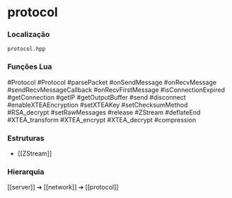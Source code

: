 # protocol

### Localização
`protocol.hpp`

### Funções Lua
#Protocol
#Protocol
#parsePacket
#onSendMessage
#onRecvMessage
#sendRecvMessageCallback
#onRecvFirstMessage
#isConnectionExpired
#getConnection
#getIP
#getOutputBuffer
#send
#disconnect
#enableXTEAEncryption
#setXTEAKey
#setChecksumMethod
#RSA_decrypt
#setRawMessages
#release
#ZStream
#deflateEnd
#XTEA_transform
#XTEA_encrypt
#XTEA_decrypt
#compression

### Estruturas
- [[ZStream]]

### Hierarquia
[[server]] ➔ [[network]] ➔ [[protocol]]
